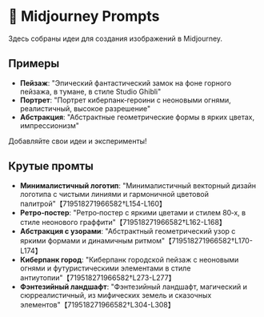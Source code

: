 # 🎨 Midjourney Prompts

Здесь собраны идеи для создания изображений в Midjourney.

## Примеры

- **Пейзаж**: "Эпический фантастический замок на фоне горного пейзажа, в тумане, в стиле Studio Ghibli"
- **Портрет**: "Портрет киберпанк‑героини с неоновыми огнями, реалистичный, высокое разрешение"
- **Абстракция**: "Абстрактные геометрические формы в ярких цветах, импрессионизм"

Добавляйте свои идеи и эксперименты!

## Крутые промты

- **Минималистичный логотип**: "Минималистичный векторный дизайн логотипа с чистыми линиями и гармоничной цветовой палитрой"【719518271966582†L154-L160】
- **Ретро‑постер**: "Ретро‑постер с яркими цветами и стилем 80‑х, в стиле неонового граффити"【719518271966582†L162-L168】
- **Абстракция с узорами**: "Абстрактный геометрический узор с яркими формами и динамичным ритмом"【719518271966582†L170-L174】
- **Киберпанк город**: "Киберпанк городской пейзаж с неоновыми огнями и футуристическими элементами в стиле антиутопии"【719518271966582†L273-L277】
- **Фэнтезийный ландшафт**: "Фэнтезийный ландшафт, магический и сюрреалистичный, из мифических земель и сказочных элементов"【719518271966582†L304-L308】

